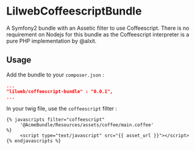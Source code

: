 LilwebCoffeescriptBundle
========================

A Symfony2 bundle with an Assetic filter to use Coffeescript. There is no requirement on Nodejs for this bundle as the Coffeescript interpreter is a pure PHP implementation by @alxit.


Usage 
-----

Add the bundle to your `composer.json` : 

```json 
...
"lilweb/coffeescript-bundle" : "0.0.1",
...
```

In your twig file, use the `coffeescript` filter :

```twig
{% javascripts filter="coffeescript"
     '@AcmeBundle/Resources/assets/coffee/main.coffee'
%}
     <script type="text/javascript" src="{{ asset_url }}"></script>
{% endjavascripts %}
``` 
